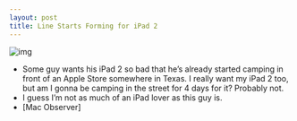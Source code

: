 ```yaml
---
layout: post
title: Line Starts Forming for iPad 2
---
```

![img](http://media.idownloadblog.com/wp-content/uploads/2011/03/iPad-2-Line.png)
* Some guy wants his iPad 2 so bad that he’s already started camping in front of an Apple Store somewhere in Texas. I really want my iPad 2 too, but am I gonna be camping in the street for 4 days for it? Probably not.
* I guess I’m not as much of an iPad lover as this guy is.
* [Mac Observer]

